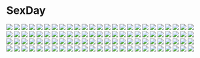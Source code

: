 # SexDay
![](https://konachan.com/image/46c446984f45137194a575245d7b3899/Konachan.com%20-%20207447%20anthropomorphism%20prince_of_wales%20repulse%20xiaoyin_li%20zhanjian_shaonu.jpg)
![](https://konachan.com/image/5bca75deb06f31a4edbec46b4988e038/Konachan.com%20-%20154300%20bicolored_eyes%20blonde_hair%20clouds%20kneehighs%20long_hair%20original%20petals%20reflection%20school_uniform%20skirt%20sougishi_ego%20umbrella%20water%20windmill.jpg)
![](https://konachan.com/image/2552c54e2778c8100f40dbaa6a784485/Konachan.com%20-%2054630%20blonde_hair%20blue_eyes%20boots%20feathers%20long_hair%20mechagirl%20sword%20tagme%20tateha%20weapon%20wings.jpg)
![](https://konachan.com/image/8c04dc470b1f733c5cc9f44c17309d8b/Konachan.com%20-%2070000%20animal_ears%20apron%20blush%20candy%20chocolate%20hat%20mystia_lorelei%20pink_hair%20ribbons%20short_hair%20thighhighs%20touhou%20valentine%20wings%20yellow_eyes.jpg)
![](https://konachan.com/image/4c0d63db0ef1342dd426b77a999fb196/Konachan.com%20-%20276132%20boots%20breasts%20building%20cape%20choker%20cleavage%20corset%20cross%20dress%20fang%20goth-loli%20hentai_kuwa%20night%20original%20ponytail%20red_eyes%20vampire%20white_hair.jpg)
![](https://konachan.com/image/febfb131acc141d1cb384d442b7d8a33/Konachan.com%20-%20242098%20animal%20bird%20brown_eyes%20brown_hair%20dress%20loli%20original%20petals%20short_hair%20stairs%20zongmao.jpg)
![](https://konachan.com/image/80c43044f9f5ed920f56723ce5c3fb12/Konachan.com%20-%20275696%20aqua_eyes%20brown_hair%20gloves%20gradient%20gray_hair%20group%20long_hair%20necklace%20orange_eyes%20orange_hair%20purple_eyes%20purple_hair%20shirako_miso%20short_hair.jpg)
![](https://konachan.com/jpeg/2b055438b3d588104672c53e6f079215/Konachan.com%20-%20304844%20beatrice_%28re%3Azero%29%20cake%20drink%20food%20pabo%20re%3Azero_kara_hajimeru_isekai_seikatsu.jpg)
![](https://konachan.com/image/f9bc54f6129b3c58c4ce5b19dba27f20/Konachan.com%20-%2017352%20ayase_fuuka%20azuma_kiyohiko%20christmas%20hat%20koiwai_yotsuba%20santa_hat%20yotsubato%21.jpg)
![](https://konachan.com/image/97b4783397828bec6038bde87a6e25e3/Konachan.com%20-%20134579%20fang%20flandre_scarlet%20hat%20imizu_%28nitro_unknown%29%20monochrome%20ribbons%20sketch%20touhou%20vampire%20wings.jpg)
![](https://konachan.com/jpeg/eb54d29bc6f895397e02b58b552d0172/Konachan.com%20-%20298941%202girls%20ass%20chinese_clothes%20chinese_dress%20loli%20long_hair%20motorcycle%20original%20thighhighs%20twintails%20waterkuma.jpg)
![](https://konachan.com/jpeg/00a57295e4a09b01e3702cbf51c1830a/Konachan.com%20-%20100507%202girls%20bow%20charlotte_%28mahou_shoujo_madoka_magica%29%20dress%20food%20fruit%20mahou_shoujo_madoka_magica%20moemoe3345%20strawberry%20tail.jpg)
![](https://konachan.com/image/1dc7b1d21652f9dd4b2b006536603f64/Konachan.com%20-%20209915%20blonde_hair%20boots%20breasts%20cleavage%20collar%20dille_blood%20dlsite.com%20dress%20halloween%20hat%20long_hair%20pumpkin%20refeia%20watermark%20witch%20witch_hat.jpg)
![](https://konachan.com/jpeg/dfb252d34106048efd2bc8aa3e91ccb6/Konachan.com%20-%2013128%20antispiral_nia%20blue%20close%20nia_teppelin%20tagme%20tengen_toppa_gurren_lagann%20vector.jpg)
![](https://konachan.com/image/7ecd2d6f7e77d0ce6635dc989be67ae0/Konachan.com%20-%20183933%2016ban%20blue_eyes%20blush%20brown_eyes%20brown_hair%20ichijou_raku%20male%20nisekoi%20onodera_kosaki%20school_uniform%20socks.jpg)
![](https://konachan.com/image/2b2be54666280734ce0427940a6f14e9/Konachan.com%20-%20179807%20ass%20ayane%20bikini%20blush%20breasts%20brown_hair%20censored%20fellatio%20kasumi%20long_hair%20nipples%20penis%20pussy%20red_eyes%20ribbons%20sex%20short_hair%20swimsuit%20wet.jpg)
![](https://konachan.com/jpeg/c736ea678c6d5257d6f0b02c8ea15c39/Konachan.com%20-%20288618%20animal_ears%20bondage%20brave_girl_ravens%20bunny_ears%20christmas%20nipples%20nude%20penis%20pussy%20ribbons%20sex%20tagme_%28artist%29%20tagme_%28character%29%20uncensored.jpg)
![](https://konachan.com/image/50d502e4f667d45c15ec84180f843e63/Konachan.com%20-%2081205%20building%20chipika%20inubashiri_momiji%20touhou%20water%20waterfall%20wolfgirl.jpg)
![](https://konachan.com/image/e31d28b57a0be090ea6467781d7a6a26/Konachan.com%20-%2078360%20hatsune_miku%20miku_append%20twintails%20vocaloid.jpg)
![](https://konachan.com/image/1fcf8d5c0d501546825066d86cad3446/Konachan.com%20-%20186812%20autumn%20blush%20breasts%20brown_hair%20cross%20food%20jianren%20leaves%20long_hair%20navel%20necklace%20no_bra%20panties%20pantyhose%20shirt_lift%20skirt%20underboob%20underwear.jpg)
![](https://konachan.com/image/73c7a0a6a75a37ae957843c8673e8507/Konachan.com%20-%2045249%20saigyouji_yuyuko%20touhou.jpg)
![](https://konachan.com/image/bd5d50c163723c56b109646dfe8928fd/Konachan.com%20-%20136597%20breasts%20chain%20fate_%28series%29%20fate_stay_night%20nagumo_%28qmzp10%29%20purple_eyes%20purple_hair%20rider%20weapon.jpg)
![](https://konachan.com/image/a9231495d7e5fcd1187640d0d38bb5a2/Konachan.com%20-%20113699%20akashiya_moka%20close%20long_hair%20nude%20red_eyes%20rosario%2Bvampire%20vampire%20vector%20watermark%20white_hair.jpg)
![](https://konachan.com/image/6adf45e4aa264598dc3b14aec8789e98/Konachan.com%20-%2096652%20elbow_gloves%20food%20gloves%20green_eyes%20green_hair%20hatsune_miku%20long_hair%20pocky%20ranyun%20thighhighs%20twintails%20vocaloid.jpg)
![](https://konachan.com/jpeg/79851a87d50563f7304e658307d09541/Konachan.com%20-%20203059%20alcot%20blue_eyes%20brown_hair%20cheerleader%20game_cg%20long_hair%20loverec%20narumi_yuu%20navel%20panties%20ponytail%20socks%20underwear%20wink%20yashinaga_chiho.jpg)
![](https://konachan.com/jpeg/1c5632100dd02bb3bb74b72540205cb9/Konachan.com%20-%20176313%20bow%20game_cg%20hhg_megami_no_shuuen%20long_hair%20nanase_meruchi%20ophelia_lancaster%20purple_eyes%20red_hair%20twintails%20windmill_%28company%29.jpg)
![](https://konachan.com/jpeg/d1f119708c29da733fc6d001c3f26a66/Konachan.com%20-%20212229%20animal_ears%20blonde_hair%20breasts%20cleavage%20cropped%20dog_days%20fang%20food%20green_eyes%20ice_cream%20re%3An_ne%20ribbons%20shirt_lift%20tree%20yukikaze_panettone.jpg)
![](https://konachan.com/image/488586bf659e2612905298bbfed4340c/Konachan.com%20-%20254642%203d%20book%20drums%20guitar%20instrument%20nobody%20novelance%20original%20scenic.jpg)
![](https://konachan.com/jpeg/c24bf0c42737c6469fced9d6c3cc7617/Konachan.com%20-%20134310%20blush%20long_hair%20nana_asta_deviluke%20pink_hair%20purple_eyes%20tail%20to_love_ru%20toshi5765%20transparent.jpg)
![](https://konachan.com/image/21963fbd3b1762ed1fa5f6b3027e6b34/Konachan.com%20-%20137246%20all_male%20brown_hair%20green_eyes%20handjob%20male%20masturbation%20original%20school_uniform%20trap%20yuki18r.jpg)
![](https://konachan.com/image/936df59ceeb9ee5268663b3c2fcd610e/Konachan.com%20-%20293562%20aliasing%20bronya_zaychik%20gray_hair%20honkai_impact%20lmf13007102%20mechagirl%20pink_eyes%20thighhighs%20twintails%20weapon.jpg)
![](https://konachan.com/jpeg/b0073181953ba95059847d2656db886c/Konachan.com%20-%20151643%20ben-to%20blue_hair%20boots%20mino106%20panties%20pantyhose%20red_eyes%20school_uniform%20short_hair%20skirt%20underwear%20yarizui_sen.jpg)
![](https://konachan.com/image/b66efc67a757abaeb9022ad584f6a280/Konachan.com%20-%20295382%202girls%20allenes%20azur_lane%20barefoot%20black_hair%20blue_eyes%20breasts%20cameltoe%20long_hair%20nipples%20panties%20short_hair%20thighhighs%20topless%20twintails%20underwear.jpg)
![](https://konachan.com/jpeg/0a2ce80b5ea1edaf503c1ba1bb0a2098/Konachan.com%20-%20306608%20blue_eyes%20breasts%20dark_skin%20elbow_gloves%20gloves%20gray_hair%20long_hair%20original%20red%20saburou_%28hgmg%29%20spread_legs%20thighhighs%20waifu2x.jpg)
![](https://konachan.com/image/085c961009890414efcb56312ed99b34/Konachan.com%20-%20169917%202girls%20black_hair%20blue_eyes%20breasts%20cleavage%20long_hair%20nyori%20original%20red_eyes%20ribbons%20thighhighs%20white_hair.jpg)
![](https://konachan.com/image/48c1b00dbe3c88a57bbd9f694163ea66/Konachan.com%20-%20220005%20animal%20barefoot%20blonde_hair%20hat%20kagayan1096%20leaves%20long_hair%20red_eyes%20scenic%20school_uniform%20tree%20water%20waterfall%20wet.jpg)
![](https://konachan.com/image/73a923fd65feb8c93168750495409556/Konachan.com%20-%2012292%20cowboy_bebop%20faye_valentine.jpg)
![](https://konachan.com/image/5bae62f2761d810ffe4187e846ceed48/Konachan.com%20-%20180761%20ass%20blonde_hair%20blue_eyes%20garter%20maidensnow_no_youkai_dai-makyou%20musen-shiki_sanhankikan%20panties%20stockings%20underwear.jpg)
![](https://konachan.com/image/d5bfffdad5d2ebbac3f2229814e0ef1f/Konachan.com%20-%20232192%20bike_shorts%20blush%20gloves%20long_hair%20mtu%20purple_eyes%20purple_hair%20shorts%20translation_request%20twintails%20vocaloid%20voiceroid%20wink%20wristwear%20yuzuki_yukari.jpg)
![](https://konachan.com/image/a196c9f3ccf2c2fe426f869c04b82511/Konachan.com%20-%20227548%20black_hair%20bow%20brown_hair%20close%20kimi_no_na_wa%20male%20mitsuki%20miyamizu_mitsuha%20school_uniform%20short_hair%20tachibana_taki%20tears%20water.jpg)
![](https://konachan.com/image/76aa12302f96cd8f65d486730097d36a/Konachan.com%20-%2081944%20animal_ears%20glasses%20headphones%20juke%20katana%20moon%20original%20petals%20sword%20thighhighs%20weapon.jpg)
![](https://konachan.com/image/857f9b4c7bd8101575289ee68e9b87a7/Konachan.com%20-%2077727%20bed%20book%20brown_hair%20green_eyes%20idolmaster%20instrument%20pajamas%20piano%20short_hair%20takatsuki_yayoi.jpg)
![](https://konachan.com/image/b887762563534c7aa5365f97c8739948/Konachan.com%20-%20217637%20akita_neru%20animal_ears%20blush%20cosplay%20headphones%20kazu-chan%20nipples%20panties%20spread_legs%20tail%20underwear%20vocaloid.jpg)
![](https://konachan.com/jpeg/518f5d7954b34d6f5f9074b502c577a1/Konachan.com%20-%20121077%20blush%20bow%20chibi%20fang%20food%20hoodie%20long_hair%20mahou_shoujo_madoka_magica%20pocky%20red_hair%20sakura_kyouko%20shorts.jpg)
![](https://konachan.com/jpeg/4da2df2e86d5550b6b764397d71f18d2/Konachan.com%20-%20234647%20blue_hair%20blush%20close%20nisekoi%20red_eyes%20ribbons%20school_uniform%20short_hair%20transparent%20tsugumi_seishirou%20vector.jpg)
![](https://konachan.com/jpeg/253216cd39bf7352374ccd3c55295405/Konachan.com%20-%20287657%20apron%20aqua_eyes%20blonde_hair%20blush%20bow%20chain%20cosplay%20gloves%20hat%20long_hair%20ribbons%20school_uniform%20signed%20thighhighs%20water%20white%20wristwear.jpg)
![](https://konachan.com/image/1def3ec59f2b9a6fdeddcd1c90f3fea8/Konachan.com%20-%2021216%20all_male%20death_note%20l%20male%20polychromatic%20ryuk%20yagami_light.jpg)
![](https://konachan.com/jpeg/50e1820b2e9ae99bff3b3d415a738704/Konachan.com%20-%20291473%20black_hair%20blue_eyes%20brown_eyes%20brown_hair%20computer%20drink%20group%20kneehighs%20logo%20long_hair%20nosa_kouko%20paper%20ponytail%20short_hair%20skirt%20twintails.jpg)
![](https://konachan.com/jpeg/1f02278b026c4955711dbd692c2c83c7/Konachan.com%20-%20307439%20bed%20blush%20brown_hair%20cat_smile%20long_hair%20miwabe_sakura%20original%20pajamas%20purple_eyes%20shorts%20third-party_edit.jpg)
![](https://konachan.com/jpeg/f83363c0510654078ff7aba1190a5250/Konachan.com%20-%20268011%20giryu%20hatsune_miku%20long_hair%20twintails%20vocaloid.jpg)
![](https://konachan.com/image/888826e65cbfda1134b162379e0cf16e/Konachan.com%20-%20279565%20animal%20animal_ears%20ass%20azur_lane%20bird%20blush%20bow%20catgirl%20dress%20fang%20green_eyes%20moonofmonster%20panties%20signed%20thighhighs%20twintails%20underwear%20white_hair.jpg)
![](https://konachan.com/image/9f6245d16192f45803e24b85ce38e6ca/Konachan.com%20-%20117647%20blue_eyes%20blue_hair%20hatsune_miku%20kotoba_noriaki%20long_hair%20skirt%20tie%20twintails%20vocaloid.jpg)
![](https://konachan.com/image/50a725e98a3ba16cec1cfde8b4233949/Konachan.com%20-%2074799%20cherry_blossoms%20clannad%20flowers%20ibuki_fuuko.jpg)
![](https://konachan.com/jpeg/0148fa708222d720afd5a92c213a839a/Konachan.com%20-%2067867%20aoki_kou%20bakuman%20headphones%20mashiro_moritaka%20niizuma_eiji%20takagi_akito.jpg)
![](https://konachan.com/jpeg/ad1a0cc8396e740a132048a2f1362272/Konachan.com%20-%20246358%20aliasing%20anus%20ass%20barefoot%20blush%20bra%20breasts%20brown_eyes%20censored%20hewsack%20long_hair%20navel%20nipples%20nude%20panties%20pussy%20underwear%20undressing%20wet.jpg)
![](https://konachan.com/image/b134d9b7f540c54d48be9527d712569c/Konachan.com%20-%20301530%2022jigen%20azur_lane%20breast_hold%20breasts%20brown_hair%20glasses%20gloves%20long_hair%20nipples%20nopan%20pussy%20red_eyes%20shirt%20skirt%20skirt_lift%20uncensored.jpg)
![](https://konachan.com/jpeg/4e81c5dc221b265e4f9ef900b51bd004/Konachan.com%20-%20267638%20blush%20dress%20flowers%20grass%20green_eyes%20green_hair%20hatsune_miku%20headdress%20kosanmaka%20long_hair%20vocaloid%20watermark.jpg)
![](https://konachan.com/jpeg/b6918a1ae86456c9176a5a83554d8cce/Konachan.com%20-%20137088%20brown_hair%20gia%20gray%20knife%20original%20red_eyes%20short_hair.jpg)
![](https://konachan.com/image/06e55b66b8c137f10d1af0875517ba87/Konachan.com%20-%20296711%202girls%20ass%20blush%20bra%20breasts%20cleavage%20clouds%20flowers%20long_hair%20original%20panties%20pink_hair%20red_eyes%20riichu%20sky%20sunset%20twintails%20underboob%20water%20wings.jpg)
![](https://konachan.com/image/9a894e84dc0881542c74d0eb9bca8d84/Konachan.com%20-%2013171%20bikini%20glasses%20minakami_sakuya%20sister_princess%20swimsuit%20tenhiro_naoto.jpg)
![](https://konachan.com/image/06f3e5590b235454e2dd342a33283488/Konachan.com%20-%20285781%20anthropomorphism%20blonde_hair%20cat_smile%20chibi%20cropped%20kantai_collection%20long_hair%20momoniku%20scarf%20swim_ring%20swimsuit%20water%20yuudachi_%28kancolle%29.jpg)
![](https://konachan.com/jpeg/67509aa96f4c254cfcb786b8e9299735/Konachan.com%20-%20241647%20hatsune_miku%20sa%27yuki%20vocaloid%20yuki_miku%20yukine_%28vocaloid%29.jpg)
![](https://konachan.com/image/6d3a10eaa084c1d882dcac465bb5d8f7/Konachan.com%20-%2028792%20aquaplus%20blush%20close%20kousaka_tamaki%20leaf%20school_uniform%20to_heart%20to_heart_2%20wink.jpg)
![](https://konachan.com/image/6452d30f121ff6c4a98acab1cc5b4b76/Konachan.com%20-%2015669%20ciel%20shingetsutan_tsukihime.jpg)
![](https://konachan.com/image/72e5c4be1d7c68fbf1cae1e8df3f6da9/Konachan.com%20-%2025606%20blue%20butterfly%20enma_ai%20japanese_clothes%20jigoku_shoujo%20kimono.jpeg)
![](https://konachan.com/jpeg/5fa3caf0b953ec6054b7a1606e6cebf3/Konachan.com%20-%20108542%20hatsune_miku%20itamidome%20vocaloid.jpg)
![](https://konachan.com/jpeg/83d33d9866eecadd47a884f5a73f04a5/Konachan.com%20-%20165850%20bikini%20blue_eyes%20blush%20book%20bow%20headdress%20kantoku%20long_hair%20navel%20original%20panties%20pink_eyes%20pink_hair%20scan%20skirt%20swimsuit%20twintails%20underwear.jpg)
![](https://konachan.com/image/bae9ee0b35e1b8119b9a7ffd08d31c2d/Konachan.com%20-%20151830%20animal%20bell%20bikini%20black_hair%20blue_eyes%20breasts%20cat%20catgirl%20cleavage%20collar%20fang%20green_eyes%20knife%20mouse%20navel%20original%20swimsuit%20tail%20weapon%20white_hair.jpg)
![](https://konachan.com/image/4ba0541107ca2c7dc1ab355ddf0ca0ec/Konachan.com%20-%2053835%20bow%20green_hair%20purple_eyes%20school_uniform%20shigure_asa%20shuffle%20stars.jpg)
![](https://konachan.com/image/cc89b94aa9988284351eb35e908c0ac1/Konachan.com%20-%2072797%20izumi_tsubasu%20mashiroiro_symphony%20uryu_sakuno.jpg)
![](https://konachan.com/jpeg/dbad7018325c5806aef0fa0fe8329f88/Konachan.com%20-%20263624%20barefoot%20bed%20blonde_hair%20blue_eyes%20blush%20dkoro%20loli%20panties%20short_hair%20signed%20striped_panties%20tanya_degurechaff%20underwear%20youjo_senki.jpg)
![](https://konachan.com/image/4ddc1fd73cdc4a0d9320dce33950de84/Konachan.com%20-%20153370%20brown_hair%20flowers%20garter%20hat%20kisaragi_kiriha%20long_hair%20original%20purple_eyes.jpg)
![](https://konachan.com/image/8261f5285fab0c984f48a68600945a82/Konachan.com%20-%20105662%20bicycle%20building%20city%20clouds%20flowers%20original%20scenic%20sky%20yonasawa.jpg)
![](https://konachan.com/jpeg/183b9d1d74c105616eb6954f6b99c687/Konachan.com%20-%20156350%20dress%20guilty_crown%20red_eyes%20redjuice%20sky%20yuzuriha_inori.jpg)
![](https://konachan.com/image/122d4fe2e7cdb62dbe8391d3fe2dd957/Konachan.com%20-%20231175%20animal_ears%20bow_%28weapon%29%20dress%20hakurou_%28onmyouji%29%20long_hair%20newnand%20onmyouji%20ponytail%20tail%20weapon%20white_hair.jpg)
![](https://konachan.com/image/604871b677b3d6d8cdd6dd6fcdc95928/Konachan.com%20-%20179681%202girls%20black_hair%20brown_hair%20dress%20original%20pengnangehao%20ponytail%20shorts%20summer_dress%20tree%20water.jpg)
![](https://konachan.com/jpeg/91b27c3e63a70e180d45915a3a8cf90f/Konachan.com%20-%20255199%20aoi_tori%20breasts%20game_cg%20koku%20kurosaki_sayo%20nipples%20purple_software%20short_hair%20wet.jpg)
![](https://konachan.com/image/ff6cd7c82ea537f1014dc6dff60d687f/Konachan.com%20-%2020991%20school_rumble%20tsukamoto_tenma.jpg)
![](https://konachan.com/image/abc96640169cd5932539021f85ce27ec/Konachan.com%20-%20240653%20blush%20breasts%20brown_hair%20celica_%28fire_emblem%29%20fire_emblem%20headband%20imachireki%20long_hair%20red_eyes.jpg)
![](https://konachan.com/jpeg/4ac8451e9798c7f29fa8d314e811ea2e/Konachan.com%20-%20222986%20bicycle%20black_hair%20building%20clouds%20cropped%20original%20short_hair%20silhouette%20skirt%20sousou_%28sousouworks%29.jpg)
![](https://konachan.com/jpeg/2ab766c93a02267201b2aa77d4710a9b/Konachan.com%20-%20232737%20bath%20bathtub%20black_hair%20blonde_hair%20blue_eyes%20blush%20breasts%20brown_eyes%20brown_hair%20game_cg%20group%20navel%20nipples%20nude%20tan_lines%20towel%20water%20wet%20wink.jpg)
![](https://konachan.com/image/390aa1d2edc1e27efad0eea441c907bd/Konachan.com%20-%2023472%20amano_kozue%20aria%20mizunashi_akari%20sky.jpg)
![](https://konachan.com/jpeg/809cb5bceb74d05e390b6fdfd525e202/Konachan.com%20-%20202127%20blonde_hair%20breasts%20empress%20game_cg%20handjob%20mamiya_marisa%20nipples%20nude%20penis%20pussy%20sei_shoujo%20sex%20short_hair%20starless%20thighhighs%20uncensored.jpg)
![](https://konachan.com/image/8af2f2c579d162c49a19cfc239aa5455/Konachan.com%20-%208064%20houmei%20shining_wind%20taka_tony.jpg)
![](https://konachan.com/image/064b1f507882b3cab9ef9a853de5ad48/Konachan.com%20-%20179700%202girls%20blue_eyes%20blue_hair%20food%20gloves%20kyuubee%20long_hair%20miki_sayaka%20nemusuke%20orange_eyes%20orange_hair%20pocky%20ponytail%20sakura_kyouko%20short_hair.jpg)
![](https://konachan.com/image/d34c6fa0f3ad5352309be802b0e38024/Konachan.com%20-%20220952%20crying%20helther%20original.jpg)
![](https://konachan.com/jpeg/2f94adc870baab81c281c823cb9420b2/Konachan.com%20-%20153016%20black_hair%20gray_eyes%20no_bra%20open_shirt%20original%20panties%20scan%20school_uniform%20spread_legs%20taka_tony%20underwear.jpg)
![](https://konachan.com/image/2572217ab09ca039357b3e88f36dd84c/Konachan.com%20-%20142192%20animal%20brown_hair%20collar%20dog%20fang%20original%20red_eyes%20scar%20short_hair%20uroko_%28mnr%29%20white.jpg)
![](https://konachan.com/image/433b92cd3606d61c4fec70d079fb632a/Konachan.com%20-%20152937%20clouds%20green_hair%20hatsune_miku%20landscape%20ruins%20scenic%20tree%20twintails%20vocaloid%20wad.jpg)
![](https://konachan.com/jpeg/3ec2aec8b73199e318113415e9c40998/Konachan.com%20-%2083554%20animal%20fish%20flowers%20hatsune_miku%20meita%20twintails%20vocaloid.jpg)
![](https://konachan.com/jpeg/2f45a49fae82305f1306a14a136b13a7/Konachan.com%20-%20268646%20ass%20blush%20breasts%20brown_hair%20girls_und_panzer%20n.g.%20nipples%20nishizumi_miho%20nude%20short_hair%20third-party_edit%20wet%20white.jpg)
![](https://konachan.com/image/c90c275a286f6ad03cfc6186137129ec/Konachan.com%20-%207169%20gagraphic%20logo%20mecha%20watermark%20yuuki_katsuhiko.jpg)
![](https://konachan.com/jpeg/60cf99f303ff3981caf9b1da86e1f817/Konachan.com%20-%20275297%20aliasing%20blonde_hair%20braids%20fate_%28series%29%20flowers%20gray_hair%20long_hair%20miko_92%20petals%20purple_eyes%20short_hair%20signed%20umbrella%20winter%20yellow_eyes.jpg)
![](https://konachan.com/image/897c06d08d7dc1b7341b2d5dadc510dd/Konachan.com%20-%20124115%20akane_miu%20black_hair%20bow_%28weapon%29%20japanese_clothes%20original%20weapon.jpg)
![](https://konachan.com/jpeg/10a4c20c89f152df50a518cbaf76da63/Konachan.com%20-%20145053%202girls%20animal%20apron%20bow%20breasts%20cat%20cleavage%20favorite%20fire%20foxgirl%20game_cg%20headdress%20kimono%20loli%20long_hair%20maid%20mask%20red_hair%20ribbons%20white_hair.jpg)
![](https://konachan.com/jpeg/790fc695bc72e29aa4677c5162afbbec/Konachan.com%20-%20177606%20blue_eyes%20bra%20breasts%20brown_hair%20cleavage%20game_cg%20giga%20kiss_ato%20mikoto_akemi%20navel%20open_shirt%20panties%20school_uniform%20skirt%20underwear%20undressing.jpg)
![](https://konachan.com/image/722859d41e900ef8894a7d6e6b32c78f/Konachan.com%20-%20138603%20long_hair%20school_uniform%20tagme%20tears%20yunco.jpg)
![](https://konachan.com/image/0ba4ef1e26c809c5b32b61365ce64cd3/Konachan.com%20-%2032158%20amaduyu_tatsuki%20aquaplus%20blue_eyes%20book%20brown_hair%20komaki_manaka%20leaf%20scan%20school_uniform%20to_heart%20to_heart_2.jpg)
![](https://konachan.com/jpeg/af52c8d9d125d6ad8c5430be93c806ef/Konachan.com%20-%20258721%20aihara_mei%20bed%20black_hair%20blush%20breasts%20citrus_%28saburouta%29%20cleavage%20long_hair%20navel%20panties%20purple_eyes%20signed%20sunako_%28veera%29%20underwear%20watermark.jpg)
![](https://konachan.com/image/f3391df778aacb1081f4b769816ff6b3/Konachan.com%20-%2021003%20cc%20code_geass.jpg)
